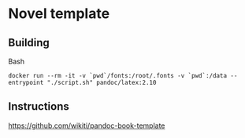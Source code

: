 # Novel template

## Building 

Bash
```
docker run --rm -it -v `pwd`/fonts:/root/.fonts -v `pwd`:/data --entrypoint "./script.sh" pandoc/latex:2.10
```

## Instructions
https://github.com/wikiti/pandoc-book-template
